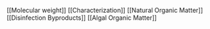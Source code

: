 [[Molecular weight]]
[[Characterization]]
[[Natural Organic Matter]]
[[Disinfection Byproducts]]
[[Algal Organic Matter]]
